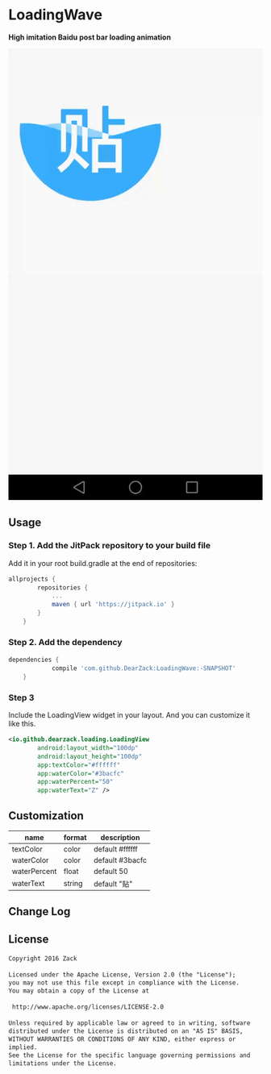 # LoadingWave

**High imitation Baidu post bar loading animation**

<img src="./screenShot/loading.gif">

## Usage
### Step 1. Add the JitPack repository to your build file
Add it in your root build.gradle at the end of repositories:

```groovy
allprojects {
		repositories {
			...
			maven { url 'https://jitpack.io' }
		}
	}
```

### Step 2. Add the dependency
```groovy
dependencies {
	        compile 'com.github.DearZack:LoadingWave:-SNAPSHOT'
	}
```

### Step 3
Include the LoadingView widget in your layout. And you can customize it like this.
```xml
<io.github.dearzack.loading.LoadingView
        android:layout_width="100dp"
        android:layout_height="100dp"
        app:textColor="#ffffff"
        app:waterColor="#3bacfc"
        app:waterPercent="50"
        app:waterText="Z" />
```

## Customization

name | format | description
---|---|---
textColor | color | default #ffffff
waterColor | color | default #3bacfc
waterPercent | float | default 50
waterText | string | default "贴"

## Change Log


## License

    Copyright 2016 Zack

	Licensed under the Apache License, Version 2.0 (the "License");
	you may not use this file except in compliance with the License.
	You may obtain a copy of the License at

     http://www.apache.org/licenses/LICENSE-2.0

	Unless required by applicable law or agreed to in writing, software
	distributed under the License is distributed on an "AS IS" BASIS,
	WITHOUT WARRANTIES OR CONDITIONS OF ANY KIND, either express or implied.
	See the License for the specific language governing permissions and
	limitations under the License.

